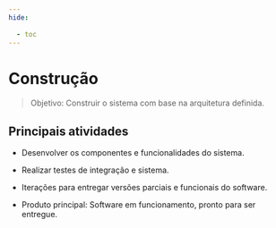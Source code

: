 ```yaml
---
hide:
  
  - toc
--- 
```


# Construção

> Objetivo: Construir o sistema com base na arquitetura definida.

## Principais atividades

* Desenvolver os componentes e funcionalidades do sistema.

* Realizar testes de integração e sistema.

* Iterações para entregar versões parciais e funcionais do software.

* Produto principal: Software em funcionamento, pronto para ser entregue.
